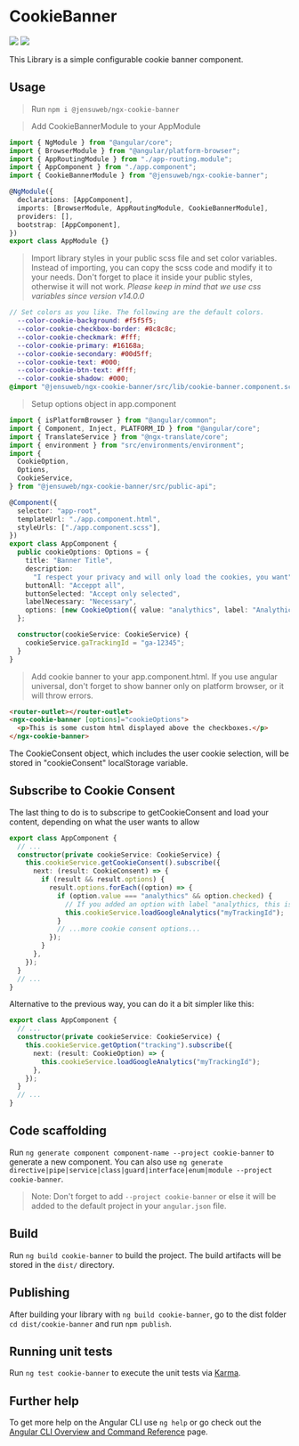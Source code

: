 # CookieBanner
![](https://img.shields.io/badge/NPM-v18.18.2-red?logo=npm)
![](https://img.shields.io/badge/Angular-v16.2.12-red?logo=angular)

This Library is a simple configurable cookie banner component.

## Usage

> Run `npm i @jensuweb/ngx-cookie-banner`

> Add CookieBannerModule to your AppModule

```ts
import { NgModule } from "@angular/core";
import { BrowserModule } from "@angular/platform-browser";
import { AppRoutingModule } from "./app-routing.module";
import { AppComponent } from "./app.component";
import { CookieBannerModule } from "@jensuweb/ngx-cookie-banner";

@NgModule({
  declarations: [AppComponent],
  imports: [BrowserModule, AppRoutingModule, CookieBannerModule],
  providers: [],
  bootstrap: [AppComponent],
})
export class AppModule {}
```

> Import library styles in your public scss file and set color variables.
> Instead of importing, you can copy the scss code and modify it to your needs. Don't forget to place it inside your public styles, otherwise it will not work.
> *Please keep in mind that we use css variables since version v14.0.0*

```scss
// Set colors as you like. The following are the default colors.
  --color-cookie-background: #f5f5f5;
  --color-cookie-checkbox-border: #8c8c8c;
  --color-cookie-checkmark: #fff;
  --color-cookie-primary: #16168a;
  --color-cookie-secondary: #00d5ff;
  --color-cookie-text: #000;
  --color-cookie-btn-text: #fff;
  --color-cookie-shadow: #000;
@import "@jensuweb/ngx-cookie-banner/src/lib/cookie-banner.component.scss";
```

> Setup options object in app.component

```ts
import { isPlatformBrowser } from "@angular/common";
import { Component, Inject, PLATFORM_ID } from "@angular/core";
import { TranslateService } from "@ngx-translate/core";
import { environment } from "src/environments/environment";
import {
  CookieOption,
  Options,
  CookieService,
} from "@jensuweb/ngx-cookie-banner/src/public-api";

@Component({
  selector: "app-root",
  templateUrl: "./app.component.html",
  styleUrls: ["./app.component.scss"],
})
export class AppComponent {
  public cookieOptions: Options = {
    title: "Banner Title",
    description:
      "I respect your privacy and will only load the cookies, you want",
    buttonAll: "Acceppt all",
    buttonSelected: "Accept only selected",
    labelNecessary: "Necessary",
    options: [new CookieOption({ value: "analythics", label: "Analythics" })],
  };

  constructor(cookieService: CookieService) {
    cookieService.gaTrackingId = "ga-12345";
  }
}
```

> Add cookie banner to your app.component.html. If you use angular universal, don't forget to show banner only on platform browser, or it will throw errors.

```html
<router-outlet></router-outlet>
<ngx-cookie-banner [options]="cookieOptions">
  <p>This is some custom html displayed above the checkboxes.</p>
</ngx-cookie-banner>
```

The CookieConsent object, which includes the user cookie selection, will be stored in "cookieConsent" localStorage variable.

## Subscribe to Cookie Consent

The last thing to do is to subscripe to getCookieConsent and load your content,
depending on what the user wants to allow

```ts
export class AppComponent {
  // ...
  constructor(private cookieService: CookieService) {
    this.cookieService.getCookieConsent().subscribe({
      next: (result: CookieConsent) => {
        if (result && result.options) {
          result.options.forEach((option) => {
            if (option.value === "analythics" && option.checked) {
              // If you added an option with label "analythics, this is handled automatically
              this.cookieService.loadGoogleAnalytics("myTrackingId");
            }
            // ...more cookie consent options...
          });
        }
      },
    });
  }
  // ...
}
```

Alternative to the previous way, you can do it a bit simpler like this:

```ts
export class AppComponent {
  // ...
  constructor(private cookieService: CookieService) {
    this.cookieService.getOption("tracking").subscribe({
      next: (result: CookieOption) => {
        this.cookieService.loadGoogleAnalytics("myTrackingId");
      },
    });
  }
  // ...
}
```

## Code scaffolding

Run `ng generate component component-name --project cookie-banner` to generate a new component. You can also use `ng generate directive|pipe|service|class|guard|interface|enum|module --project cookie-banner`.

> Note: Don't forget to add `--project cookie-banner` or else it will be added to the default project in your `angular.json` file.

## Build

Run `ng build cookie-banner` to build the project. The build artifacts will be stored in the `dist/` directory.

## Publishing

After building your library with `ng build cookie-banner`, go to the dist folder `cd dist/cookie-banner` and run `npm publish`.

## Running unit tests

Run `ng test cookie-banner` to execute the unit tests via [Karma](https://karma-runner.github.io).

## Further help

To get more help on the Angular CLI use `ng help` or go check out the [Angular CLI Overview and Command Reference](https://angular.io/cli) page.
